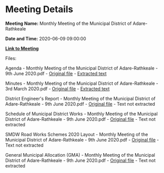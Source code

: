 # Meeting Details

**Meeting Name:** Monthly Meeting of the Municipal District of Adare-Rathkeale

**Date and Time:** 2020-06-09 09:00:00

**[Link to Meeting](https://www.limerick.ie/council/whats-on/monthly-meeting-municipal-district-adare-rathkeale-58)**

Files: 

Agenda - Monthly Meeting of the Municipal District of Adare-Rathkeale - 9th June 2020.pdf - [Original file](https://www.limerick.ie/sites/default/files/media/documents/2020-06/00-agenda-9th-june-2020.pdf) - [Extracted text](./Agenda%20-%C2%A0Monthly%20Meeting%20of%20the%20Municipal%20District%20of%20Adare-Rathkeale%20-%209th%20June%202020.md)

Minutes - Monthly Meeting of the Municipal District of Adare-Rathkeale - 3rd March 2020.pdf - [Original file](https://www.limerick.ie/sites/default/files/media/documents/2020-06/01-minutes-3rd-march-2020.pdf) - [Extracted text](./Minutes%20-%C2%A0Monthly%20Meeting%20of%20the%20Municipal%20District%20of%20Adare-Rathkeale%20-%203rd%20March%202020.md)

District Engineer's Report - Monthly Meeting of the Municipal District of Adare-Rathkeale - 9th June 2020.pdf - [Original file](https://www.limerick.ie/sites/default/files/media/documents/2020-06/02-district-engineers-report.pdf) - Text not extracted

Schedule of Municipal District Works - Monthly Meeting of the Municipal District of Adare-Rathkeale - 9th June 2020.pdf - [Original file](https://www.limerick.ie/sites/default/files/media/documents/2020-06/03-schedule-of-municipal-district-works.pdf) - Text not extracted

SMDW Road Works Schemes 2020 Layout - Monthly Meeting of the Municipal District of Adare-Rathkeale - 9th June 2020.pdf - [Original file](https://www.limerick.ie/sites/default/files/media/documents/2020-06/03-smdw-road-works-schemes-2020-layout.pdf) - Text not extracted

General Municipal Allocation (GMA) - Monthly Meeting of the Municipal District of Adare-Rathkeale - 9th June 2020.pdf - [Original file](https://www.limerick.ie/sites/default/files/media/documents/2020-06/04-general-municipal-allocation-gma.pdf) - Text not extracted

